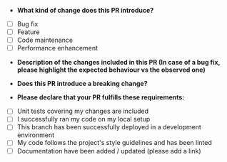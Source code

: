 * **What kind of change does this PR introduce?**
- [ ] Bug fix
- [ ] Feature
- [ ] Code maintenance
- [ ] Performance enhancement

* **Description of the changes included in this PR (In case of a bug fix, please highlight the expected behaviour vs the observed one)**


* **Does this PR introduce a breaking change?**


* **Please declare that your PR fulfills these requirements:**
- [ ] Unit tests covering my changes are included
- [ ] I successfully ran my code on my local setup
- [ ] This branch has been successfully deployed in a development environment
- [ ] My code follows the project's style guidelines and has been linted
- [ ] Documentation have been added / updated (please add a link)